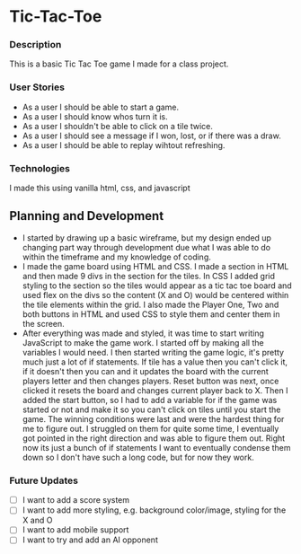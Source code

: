 # Tic-Tac-Toe

### Description

This is a basic Tic Tac Toe game I made for a class project.

### User Stories

* As a user I should be able to start a game.
* As a user I should know whos turn it is.
* As a user I shouldn't be able to click on a tile twice.
* As a user I should see a message if I won, lost, or if there was a draw.
* As a user I should be able to replay wihtout refreshing.


### Technologies

I made this using vanilla html, css, and javascript

## Planning and Development 

- I started by drawing up a basic wireframe, but my design ended up changing part way through development due what I was able to do within the timeframe and my knowledge of coding.
- I made the game board using HTML and CSS. I made a section in HTML and then made 9 divs in the section for the tiles. In CSS I added grid styling to the section so the tiles would appear as a tic tac toe board and used flex on the divs so the content (X and O) would be centered within the tile elements within the grid. I also made the Player One, Two and both buttons in HTML and used CSS to style them and center them in the screen.
- After everything was made and styled, it was time to start writing JavaScript to make the game work. I started off by making all the variables I would need. I then started writing the game logic, it's pretty much just a lot of if statements. If tile has a value then you can't click it, if it doesn't then you can and it updates the board with the current players letter and then changes players. Reset button was next, once clicked it resets the board and changes current player back to X. Then I added the start button, so I had to add a variable for if the game was started or not and make it so you can't click on tiles until you start the game. The winning conditions were last and were the hardest thing for me to figure out. I struggled on them for quite some time, I eventually got pointed in the right direction and was able to figure them out. Right now its just a bunch of if statements I want to eventually condense them down so I don't have such a long code, but for now they work.

### Future Updates

- [ ] I want to add a score system
- [ ] I want to add more styling, e.g. background color/image, styling for the X and O
- [ ] I want to add mobile support
- [ ] I want to try and add an AI opponent